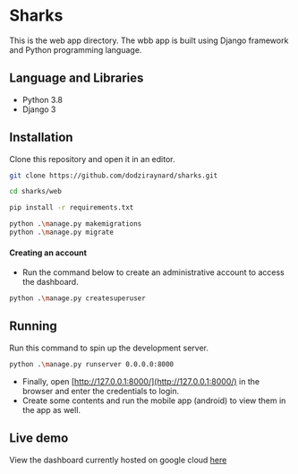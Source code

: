 # Sharks
This is the web app directory. The wbb app is built using Django framework and Python programming language.

## Language and Libraries
- Python 3.8
- Django 3

## Installation
Clone this repository and open it in an editor.
```bash
git clone https://github.com/dodziraynard/sharks.git
```

```bash
cd sharks/web

pip install -r requirements.txt

python .\manage.py makemigrations
python .\manage.py migrate
```
#### Creating an account
- Run the command below to create an administrative account to access the dashboard.
```bash
python .\manage.py createsuperuser 
```

## Running
Run this command to spin up the development server.
```bash
python .\manage.py runserver 0.0.0.0:8000
```
- Finally, open [http://127.0.0.1:8000/](http://127.0.0.1:8000/) in the browser and enter the credentials to login.
- Create some contents and run the mobile app (android) to view them in the app as well.


## Live demo
View the dashboard currently hosted on google cloud [here](http://34.67.115.110)